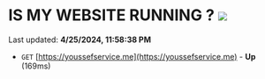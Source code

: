 # IS MY WEBSITE RUNNING ? [![](https://img.shields.io/static/v1?label=Sponsor&message=%E2%9D%A4&logo=GitHub&color=%23fe8e86)](https://github.com/sponsors/<username>)

Last updated: **4/25/2024, 11:58:38 PM**

- `GET` [https://youssefservice.me](https://youssefservice.me) - **Up** (169ms)

